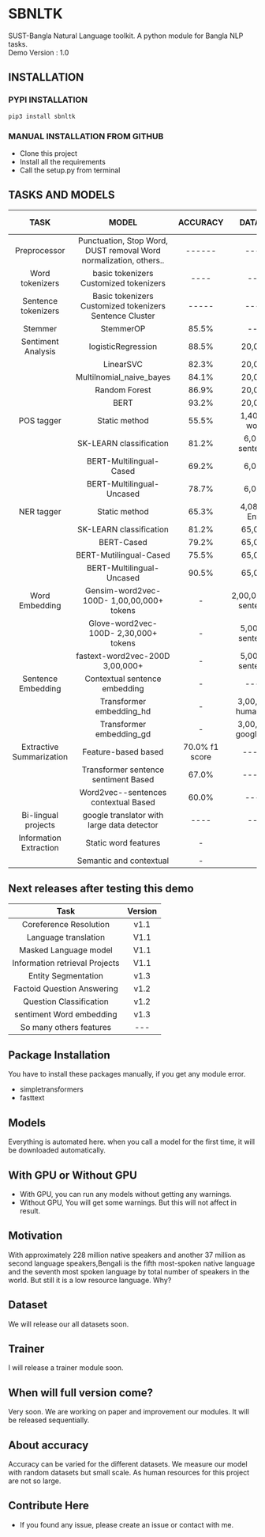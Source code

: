 # SBNLTK
SUST-Bangla Natural Language toolkit. A python module for Bangla NLP tasks.\
Demo Version : 1.0

## INSTALLATION
### PYPI INSTALLATION
```commandline
pip3 install sbnltk
```
### MANUAL INSTALLATION FROM GITHUB
* Clone this project
* Install all the requirements
* Call the setup.py from terminal

## TASKS AND MODELS
|            TASK           |                               MODEL                               |    ACCURACY    |         DATASET         | About | Code DOCS |
|:-------------------------:|:-----------------------------------------------------------------:|:--------------:|:-----------------------:|:-----:|:---------:|
|        Preprocessor       | Punctuation, Stop Word, DUST removal Word normalization, others.. |     ------     |          -----          |       |[docs](https://github.com/Foysal87/sbnltk/blob/main/docs/preprocessor.md)         |
|      Word tokenizers      |               basic tokenizers Customized tokenizers              |      ----      |           ----          |       | [docs](https://github.com/Foysal87/sbnltk/blob/main/docs/Tokenizer.md#word-tokenizer)          |
|    Sentence tokenizers    |      Basic tokenizers Customized tokenizers Sentence Cluster      |      -----     |          -----          |       | [docs](https://github.com/Foysal87/sbnltk/blob/main/docs/Tokenizer.md#sentence-tokenizer)         |
|          Stemmer          |                             StemmerOP                             |      85.5%     |           ----          |       | [docs](https://github.com/Foysal87/sbnltk/blob/main/docs/Stemmer.md)          |
|     Sentiment Analysis    |                         logisticRegression                        |      88.5%     |         20,000+         |       |  [docs](https://github.com/Foysal87/sbnltk/blob/main/docs/Sentiment%20Analyzer.md#logistic-regression)         |
|                           |                             LinearSVC                             |      82.3%     |         20,000+         |       |  [docs](https://github.com/Foysal87/sbnltk/blob/main/docs/Sentiment%20Analyzer.md#linear-svc)         |
|                           |                      Multilnomial_naive_bayes                     |      84.1%     |         20,000+         |       |  [docs](https://github.com/Foysal87/sbnltk/blob/main/docs/Sentiment%20Analyzer.md#multinomial-naive-bayes)         |
|                           |                           Random Forest                           |      86.9%     |         20,000+         |       |  [docs](https://github.com/Foysal87/sbnltk/blob/main/docs/Sentiment%20Analyzer.md#random-forest)         |
|                           |                                BERT                               |      93.2%     |         20,000+         |       |   [docs](https://github.com/Foysal87/sbnltk/blob/main/docs/Sentiment%20Analyzer.md#bert-sentiment-analysis)        |
|         POS tagger        |                           Static method                           |      55.5%     |     1,40,973  words     |       |   [docs](https://github.com/Foysal87/sbnltk/blob/main/docs/Postag.md#static-postag)        |
|                           |                      SK-LEARN classification                      |      81.2%     |     6,000+ sentences    |       |   [docs](https://github.com/Foysal87/sbnltk/blob/main/docs/Postag.md#sklearn-postag)        |
|                           |                        BERT-Multilingual-Cased                    |      69.2%     |          6,000+         |       |   [docs](https://github.com/Foysal87/sbnltk/blob/main/docs/Postag.md#bert-multilingual-cased-postag)        |
|                           |                     BERT-Multilingual-Uncased                     |      78.7%     |          6,000+         |       |   [docs](https://github.com/Foysal87/sbnltk/blob/main/docs/Postag.md#bert-multilingual-uncased-postag)        |
|         NER tagger        |                           Static method                           |      65.3%     |     4,08,837 Entity     |       |   [docs](https://github.com/Foysal87/sbnltk/blob/main/docs/NER.md#static-ner)       |
|                           |                      SK-LEARN classification                      |      81.2%     |         65,000+         |       |   [docs](https://github.com/Foysal87/sbnltk/blob/main/docs/NER.md#sklearn-classification)        |
|                           |                             BERT-Cased                            |      79.2%     |         65,000+         |       |   [docs](https://github.com/Foysal87/sbnltk/blob/main/docs/NER.md#bert-cased-ner)        |
|                           |                       BERT-Mutilingual-Cased                      |      75.5%     |         65,000+         |       |  [docs](https://github.com/Foysal87/sbnltk/blob/main/docs/NER.md#bert-multilingual-cased-ner)         |
|                           |                     BERT-Multilingual-Uncased                     |      90.5%     |         65,000+         |       |  [docs](https://github.com/Foysal87/sbnltk/blob/main/docs/NER.md#bert-multilingual-uncased-ner)         |
|       Word Embedding      |             Gensim-word2vec-100D- 1,00,00,000+ tokens             |        -       | 2,00,00,000+  sentences |       |  [docs](https://github.com/Foysal87/sbnltk/blob/main/docs/Word%20Embedding.md#gensim-word-embedding)         |
|                           |               Glove-word2vec-100D- 2,30,000+ tokens               |        -       |    5,00,000 sentences   |       | [docs](https://github.com/Foysal87/sbnltk/blob/main/docs/Word%20Embedding.md#fasttext-word-embedding)          |
|                           |                  fastext-word2vec-200D 3,00,000+                  |        -       |    5,00,000 sentences   |       |  [docs](https://github.com/Foysal87/sbnltk/blob/main/docs/Word%20Embedding.md#glove-word-embedding)         |
|     Sentence Embedding    |                   Contextual sentence embedding                   |        -       |          -----          |       |  [docs](https://github.com/Foysal87/sbnltk/blob/main/docs/Sentence%20Embedding.md#sentence-embedding-from-word2vec)         |
|                           |                      Transformer embedding_hd                     |        -       |   3,00,000+ human data  |       |   [docs](https://github.com/Foysal87/sbnltk/blob/main/docs/Sentence%20Embedding.md#sentence-embedding-transformer-human-translate-data)        |
|                           |                      Transformer embedding_gd                     |        -       |  3,00,000+ google data  |       |   [docs](https://github.com/Foysal87/sbnltk/blob/main/docs/Sentence%20Embedding.md#sentence-embedding-transformer-google-translate-data)        |
| Extractive  Summarization |                        Feature-based based                        | 70.0% f1 score |          ------         |       |  [docs](https://github.com/Foysal87/sbnltk/blob/main/docs/Summarization.md#feature-based-model)         |
|                           |                Transformer sentence sentiment Based               |      67.0%     |          ------         |       | [docs](https://github.com/Foysal87/sbnltk/blob/main/docs/Summarization.md#word2vec_based_model)          |
|                           |                Word2vec--sentences contextual Based               |      60.0%     |          -----          |       |  [docs](https://github.com/Foysal87/sbnltk/blob/main/docs/Summarization.md#transformer_based_model)         |
|    Bi-lingual projects    |             google translator with large data detector            |      ----      |           ----          |       |  [docs](https://github.com/Foysal87/sbnltk/blob/main/docs/Bangla%20translator.md#using-google-translator)         |
|   Information Extraction  |                        Static word features                       |        -       |                         |       |  [docs](https://github.com/Foysal87/sbnltk/blob/main/docs/information%20extraction.md#feature-based-extraction)         |
|                           |                      Semantic and contextual                      |        -       |                         |       |   [docs](https://github.com/Foysal87/sbnltk/blob/main/docs/information%20extraction.md#contextual-information-extraction)       |


## Next releases after testing this demo

|              Task              |    Version   |
|:------------------------------:|:------------:|
|     Coreference Resolution     |    v1.1      |
|      Language translation      |    V1.1      |
|      Masked Language model     |    V1.1      |
| Information retrieval Projects |    V1.1      |
|       Entity Segmentation      |    v1.3      |
|   Factoid Question Answering   |    v1.2      |
|     Question Classification    |    v1.2      |
|    sentiment Word embedding    |    v1.3      |
|     So many others features    |     ---      |


## Package Installation

You have to install these packages manually, if you get any module error.
* simpletransformers
* fasttext

## Models
Everything is automated here. when you call a model for the first time, it will be downloaded automatically.

## With GPU or Without GPU
* With GPU, you can run any models without getting any warnings.
* Without GPU, You will get some warnings. But this will not affect in result.

## Motivation
With approximately 228 million native speakers and another 37 million as second language speakers,Bengali is the fifth most-spoken native 
language and the seventh most spoken language by total number of speakers in the world. But still it is a low resource language. Why?

## Dataset
We will release our all datasets soon.

## Trainer
I will release a trainer module soon.

## When will full version come?
Very soon. We are working on paper and improvement our modules. It will be released sequentially.

## About accuracy
Accuracy can be varied for the different datasets. We measure our model with random datasets but small scale. As human resources for this project are not so large.

## Contribute Here
* If you found any issue, please create an issue or contact with me.

